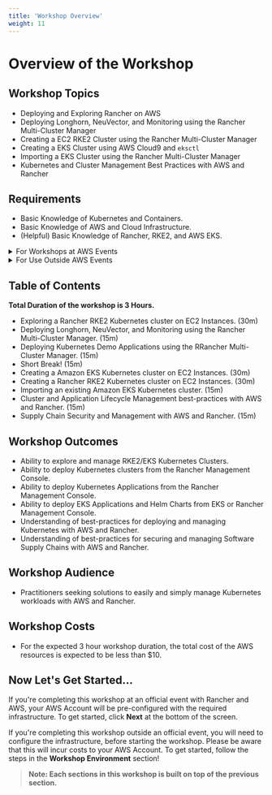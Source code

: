 ```yaml
---
title: 'Workshop Overview'
weight: 11
---
```


# Overview of the Workshop

## Workshop Topics

- Deploying and Exploring Rancher on AWS
- Deploying Longhorn, NeuVector, and Monitoring using the Rancher Multi-Cluster Manager
- Creating a EC2 RKE2 Cluster using the Rancher Multi-Cluster Manager
- Creating a EKS Cluster using AWS Cloud9 and `eksctl`
- Importing a EKS Cluster using the Rancher Multi-Cluster Manager
- Kubernetes and Cluster Management Best Practices with AWS and Rancher

## Requirements

- Basic Knowledge of Kubernetes and Containers.
- Basic Knowledge of AWS and Cloud Infrastructure.
- (Helpful) Basic Knowledge of Rancher, RKE2, and AWS EKS.

<details>
<summary>For Workshops at AWS Events</summary>

::::expand{header="For Workshops at AWS Events"}

- No additional requirements!

::::

</details>

<details>
<summary>For Use Outside AWS Events</summary>

::::expand{header="For Use Outside AWS Events"}

- AWS Account - If you don't have one, it's easy and free to [create one now](https://aws.amazon.com/)!
  - AWS Account with the ability to deploy into _us-east-1_.
  - AWS Account IAM Role with _elevated privileges_ to interact with AWS Services.
  - AWS Service Quota with at least 1 VPC, 56 vCPUs, 220 GiB Memory, and 1750 Gi of Storage.
- _Note:_ The `AdministratorAccess` managed policy in IAM provides sufficient permissions, although your organization may choose to use a custom policy with more restrictions. For more information, see [AWS managed policies for job functions](https://docs.aws.amazon.com/IAM/latest/UserGuide/access_policies_job-functions.html).

::::

</details>

## Table of Contents

**Total Duration of the workshop is 3 Hours.**

- Exploring a Rancher RKE2 Kubernetes cluster on EC2 Instances. (30m)
- Deploying Longhorn, NeuVector, and Monitoring using the Rancher Multi-Cluster Manager. (15m)
- Deploying Kubernetes Demo Applications using the RRancher Multi-Cluster Manager. (15m)
- Short Break! (15m)
- Creating a Amazon EKS Kubernetes cluster on EC2 Instances. (30m)
- Creating a Rancher RKE2 Kubernetes cluster on EC2 Instances. (30m)
- Importing an existing Amazon EKS Kubernetes cluster. (15m)
- Cluster and Application Lifecycle Management best-practices with AWS and Rancher. (15m)
- Supply Chain Security and Management with AWS and Rancher. (15m)

## Workshop Outcomes

- Ability to explore and manage RKE2/EKS Kubernetes Clusters.
- Ability to deploy Kubernetes clusters from the Rancher Management Console.
- Ability to deploy Kubernetes Applications from the Rancher Management Console.
- Ability to deploy EKS Applications and Helm Charts from EKS or Rancher Management Console.
- Understanding of best-practices for deploying and managing Kubernetes with AWS and Rancher.
- Understanding of best-practices for securing and managing Software Supply Chains with AWS and Rancher.

## Workshop Audience

- Practitioners seeking solutions to easily and simply manage Kubernetes workloads with AWS and Rancher.

## Workshop Costs

- For the expected 3 hour workshop duration, the total cost of the AWS resources is expected to be less than $10.

## Now Let's Get Started...

If you're completing this workshop at an official event with Rancher and AWS, your AWS Account will be pre-configured with the required infrastructure. To get started, click **Next** at the bottom of the screen.

If you're completing this workshop outside an official event, you will need to configure the infrastructure, before starting the workshop. Please be aware that this will incur costs to your AWS Account. To get started, follow the steps in the **Workshop Environment** section!

> **Note: Each sections in this workshop is built on top of the previous section.**

